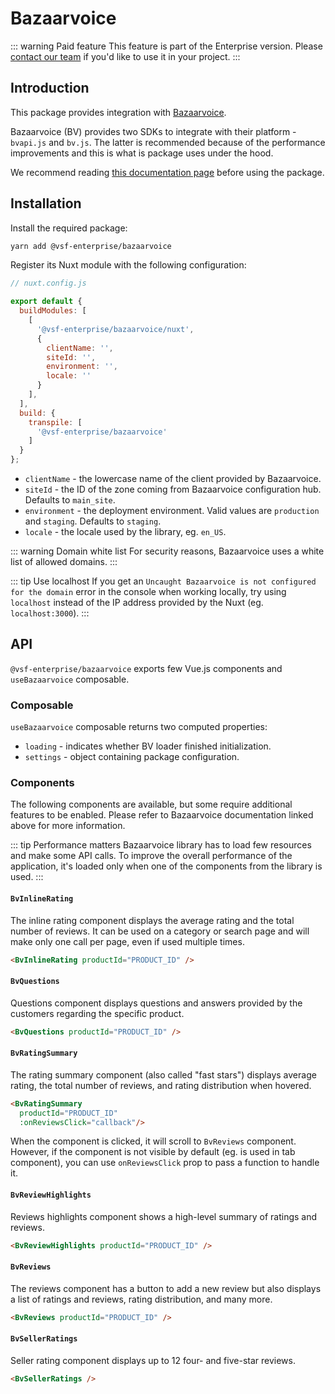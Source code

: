 # Bazaarvoice <Badge text="Enterprise" type="info" />

::: warning Paid feature
This feature is part of the Enterprise version. Please [contact our team](https://www.vuestorefront.io/contact/sales) if you'd like to use it in your project.
:::

## Introduction

This package provides integration with [Bazaarvoice](https://www.bazaarvoice.com/).

Bazaarvoice (BV) provides two SDKs to integrate with their platform - `bvapi.js` and `bv.js`. The latter is recommended because of the performance improvements and this is what is package uses under the hood.

We recommend reading [this documentation page](https://knowledge.bazaarvoice.com/wp-content/conversations-prr/en_US/display/integrating_content_bv_js.html) before using the package.

## Installation

Install the required package:

```sh
yarn add @vsf-enterprise/bazaarvoice
```

Register its Nuxt module with the following configuration:

```javascript
// nuxt.config.js

export default {
  buildModules: [
    [
      '@vsf-enterprise/bazaarvoice/nuxt',
      {
        clientName: '',
        siteId: '',
        environment: '',
        locale: ''
      }
    ],
  ],
  build: {
    transpile: [
      '@vsf-enterprise/bazaarvoice'
    ]
  }
};
```

* `clientName` - the lowercase name of the client provided by Bazaarvoice.
* `siteId` - the ID of the zone coming from Bazaarvoice configuration hub. Defaults to `main_site`.
* `environment` - the deployment environment. Valid values are `production` and `staging`. Defaults to `staging`.
* `locale` - the locale used by the library, eg. `en_US`.

::: warning Domain white list
For security reasons, Bazaarvoice uses a white list of allowed domains.
:::

::: tip Use localhost
If you get an `Uncaught Bazaarvoice is not configured for the domain` error in the console when working locally, try using `localhost` instead of the IP address provided by the Nuxt (eg. `localhost:3000`).
:::

## API

`@vsf-enterprise/bazaarvoice` exports few Vue.js components and `useBazaarvoice` composable.

### Composable

`useBazaarvoice` composable returns two computed properties:
* `loading` - indicates whether BV loader finished initialization.
* `settings` - object containing package configuration.

### Components

The following components are available, but some require additional features to be enabled. Please refer to Bazaarvoice documentation linked above for more information.

::: tip Performance matters
Bazaarvoice library has to load few resources and make some API calls. To improve the overall performance of the application, it's loaded only when one of the components from the library is used.
:::

#### `BvInlineRating`

The inline rating component displays the average rating and the total number of reviews. It can be used on a category or search page and will make only one call per page, even if used multiple times.

```html
<BvInlineRating productId="PRODUCT_ID" />
```

#### `BvQuestions`

Questions component displays questions and answers provided by the customers regarding the specific product.

```html
<BvQuestions productId="PRODUCT_ID" />
```

#### `BvRatingSummary`

The rating summary component (also called "fast stars") displays average rating, the total number of reviews, and rating distribution when hovered.

```html
<BvRatingSummary
  productId="PRODUCT_ID"
  :onReviewsClick="callback"/>
```

When the component is clicked, it will scroll to `BvReviews` component. However, if the component is not visible by default (eg. is used in tab component), you can use `onReviewsClick` prop to pass a function to handle it.

#### `BvReviewHighlights`

Reviews highlights component shows a high-level summary of ratings and reviews.

```html
<BvReviewHighlights productId="PRODUCT_ID" />
```

#### `BvReviews`

The reviews component has a button to add a new review but also displays a list of ratings and reviews, rating distribution, and many more.

```html
<BvReviews productId="PRODUCT_ID" />
```

#### `BvSellerRatings`

Seller rating component displays up to 12 four- and five-star reviews. 

```html
<BvSellerRatings />
```
